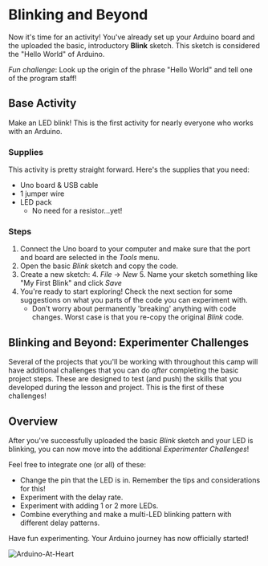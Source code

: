 # Blinking and Beyond
Now it's time for an activity! You've already set up your Arduino board and the uploaded the basic, introductory **Blink** sketch. This sketch is considered the "Hello World" of Arduino.

_Fun challenge_: Look up the origin of the phrase "Hello World" and tell one of the program staff!

## Base Activity
Make an LED blink! This is the first activity for nearly everyone who works with an Arduino.

### Supplies
This activity is pretty straight forward. Here's the supplies that you need:

- Uno board & USB cable
- 1 jumper wire
- LED pack
    - No need for a resistor...yet!

### Steps
1. Connect the Uno board to your computer and make sure that the port and board are selected in the _Tools_ menu.
2. Open the basic _Blink_ sketch and copy the code.
3. Create a new sketch:
    4. _File_ -> _New_
    5. Name your sketch something like "My First   Blink" and click _Save_
4. You're ready to start exploring! Check the next section for some suggestions on what you parts of the code you can experiment with.
    - Don't worry about permanently 'breaking' anything with code changes. Worst case is that you re-copy the original _Blink_ code.

## Blinking and Beyond: Experimenter Challenges
Several of the projects that you'll be working with throughout this camp will have additional challenges that you can do _after_ completing the basic project steps. These are designed to test (and push) the skills that you developed during the lesson and project. This is the first of these challenges!

## Overview
After you've successfully uploaded the basic _Blink_ sketch and your LED is blinking, you can now move into the additional _Experimenter Challenges_!

Feel free to integrate one (or all) of these:

- Change the pin that the LED is in. Remember the tips and considerations for this!
- Experiment with the delay rate.
- Experiment with adding 1 or 2 more LEDs.
- Combine everything and make a multi-LED blinking pattern with different delay patterns.

Have fun experimenting. Your Arduino journey has now officially started!

![Arduino-At-Heart](http://i.imgur.com/wxfl5Vs.jpg)

